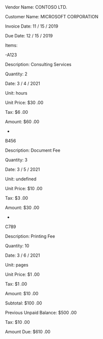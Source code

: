 Vendor Name: CONTOSO LTD.

Customer Name: MICROSOFT CORPORATION

Invoice Date: 11 / 15 / 2019

Due Date: 12 / 15 / 2019

Items:

  -A123

Description: Consulting Services

Quantity: 2

Date: 3 / 4 / 2021

Unit: hours

Unit Price: $30 .00

Tax: $6 .00

Amount: $60 .00

  -
  B456

Description: Document Fee

Quantity: 3

Date: 3 / 5 / 2021

Unit: undefined

Unit Price: $10 .00

Tax: $3 .00

Amount: $30 .00

  -
  C789

Description: Printing Fee

Quantity: 10

Date: 3 / 6 / 2021

Unit: pages

Unit Price: $1 .00

Tax: $1 .00

Amount: $10 .00

Subtotal: $100 .00

Previous Unpaid Balance: $500 .00

Tax: $10 .00

Amount Due: $610 .00

